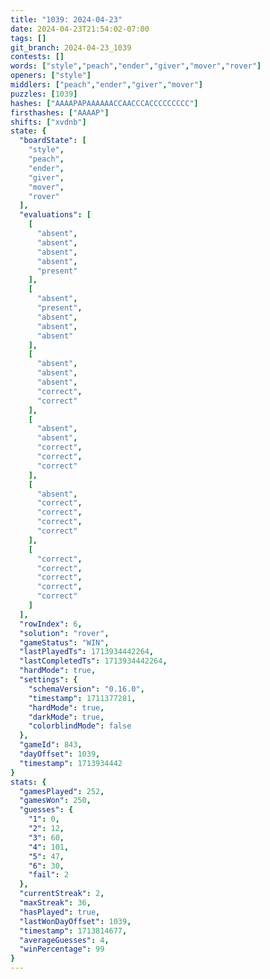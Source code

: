 ```yaml
---
title: "1039: 2024-04-23"
date: 2024-04-23T21:54:02-07:00
tags: []
git_branch: 2024-04-23_1039
contests: []
words: ["style","peach","ender","giver","mover","rover"]
openers: ["style"]
middlers: ["peach","ender","giver","mover"]
puzzles: [1039]
hashes: ["AAAAPAPAAAAAACCAACCCACCCCCCCCC"]
firsthashes: ["AAAAP"]
shifts: ["xvdnb"]
state: {
  "boardState": [
    "style",
    "peach",
    "ender",
    "giver",
    "mover",
    "rover"
  ],
  "evaluations": [
    [
      "absent",
      "absent",
      "absent",
      "absent",
      "present"
    ],
    [
      "absent",
      "present",
      "absent",
      "absent",
      "absent"
    ],
    [
      "absent",
      "absent",
      "absent",
      "correct",
      "correct"
    ],
    [
      "absent",
      "absent",
      "correct",
      "correct",
      "correct"
    ],
    [
      "absent",
      "correct",
      "correct",
      "correct",
      "correct"
    ],
    [
      "correct",
      "correct",
      "correct",
      "correct",
      "correct"
    ]
  ],
  "rowIndex": 6,
  "solution": "rover",
  "gameStatus": "WIN",
  "lastPlayedTs": 1713934442264,
  "lastCompletedTs": 1713934442264,
  "hardMode": true,
  "settings": {
    "schemaVersion": "0.16.0",
    "timestamp": 1711377281,
    "hardMode": true,
    "darkMode": true,
    "colorblindMode": false
  },
  "gameId": 843,
  "dayOffset": 1039,
  "timestamp": 1713934442
}
stats: {
  "gamesPlayed": 252,
  "gamesWon": 250,
  "guesses": {
    "1": 0,
    "2": 12,
    "3": 60,
    "4": 101,
    "5": 47,
    "6": 30,
    "fail": 2
  },
  "currentStreak": 2,
  "maxStreak": 36,
  "hasPlayed": true,
  "lastWonDayOffset": 1039,
  "timestamp": 1713814677,
  "averageGuesses": 4,
  "winPercentage": 99
}
---
```

<!-- more -->
